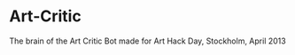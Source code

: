 Art-Critic
==========

The brain of the Art Critic Bot made for Art Hack Day, Stockholm, April 2013
